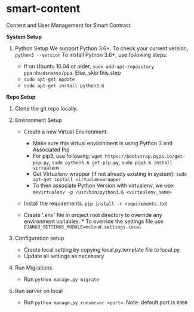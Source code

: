 # smart-content
Content and User Management for Smart Contract


**System Setup**

1. Python Setup
    We support Python 3.6+. To check your current version, `python3 --version`
    To install Python 3.6+, use following steps:
    
    * If on Ubuntu 16.04 or older, `sudo add-apt-repository ppa:deadsnakes/ppa`. Else, skip this step
    * `sudo apt-get update`
    * `sudo apt-get install python3.6`


**Repo Setup**

1. Clone the git repo locally.

1. Environment Setup

    * Create a new Virtual Environment.
        * Make sure this virtual environment is using Python 3 and Associated Pip
        * For pip3, use following: `wget https://bootstrap.pypa.io/get-pip.py`, `sudo python3.6 get-pip.py`, `sudo pip3.6 install virtualenv`
        * Get Virtualenv wrapper (if not already existing in system): `sudo apt-get install virtualenvwrapper` 
        * To then associate Python Version with virtualenv, we use: `mkvirtualenv -p /usr/bin/python3.6 <virtualenv_name>`
        
    * Install the requirements.
           `pip install -r requirements.txt`

    * Create '.env' file in project root directory to override any environment variables.
          * To override the settings file use
             `DJANGO_SETTINGS_MODULE=mcloud.settings.local`

1. Configuration setup

    * Create local setting by copying local.py.template file to local.py.
    * Update all settings as necessary

1. Run Migrations

    * Run `python manage.py migrate`

1. Run server on local

    * Run `python manage.py runserver <port>`. Note: default port is `8000`
